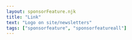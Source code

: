 ```yaml
---
layout: sponsorFeature.njk
title: "Link"
text: "Logo on site/newsletters"
tags: ["sponsorfeature", "sponsorfeatureall"]
---
```

